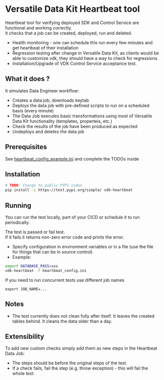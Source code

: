# Versatile Data Kit Heartbeat tool

Heartbeat tool for verifying deployed SDK and Control Service are functional and working correctly.<br>
It  checks that a job can be created, deployed, run and deleted.

* Health monitoring - one can schedule this run every few minutes and get heartbeat of their installation
* Regression testing after change in Versatile Data Kit, as clients would be able to customize vdk, they should have a way to check for regressions.
* Installation/Upgrade of VDK Control Service acceptance test.

## What it does ?

It simulates Data Engineer workflow: 
* Creates a data job, downloads keytab
* Deploys the data job with pre-defined scripts to run on a scheduled basis (every minute)
* The Data Job executes basic transformations using most of Versatile Data Kit functionality (templates, properteis, etc.)
* Check the results of the job have been produced as expected
* Undeploys and deletes the data job 

## Prerequisites

See [heartbeat_config_example.ini](vdk-heartbeat/heartbeat_config_example.ini) and complete the TODOs inside

## Installation

```bash
# TODO: Change to public PYPI index
pip install -i https://test.pypi.org/simple/ vdk-heartbeat
```

## Running

You can run the test locally, part of your CICD or schedule it to run periodically. <br>

The test is passed or fail test. <br> If it fails it returns non-zero error code and prints the error.<br>

* Specify configuration in environment variables or in a file (use the file for things that can be in source control)
* Example:
```bash
export DATABASE_PASS=xxx
vdk-heartbeat -f heartbeat_config.ini
```
If you need to run concurrent tests use different job names
```
export JOB_NAME=...
```

## Notes
* The test currently does not clean fully after itself. It leaves the created tables behind.
  It cleans the data older than a day.

## Extensibility
To add new custom checks simply add them as new steps in the Heartbeat Data Job:
* The steps should be before the original steps of the test.
* If a check fails, fail the step (e.g. throw exception) - this will fail the whole test.
